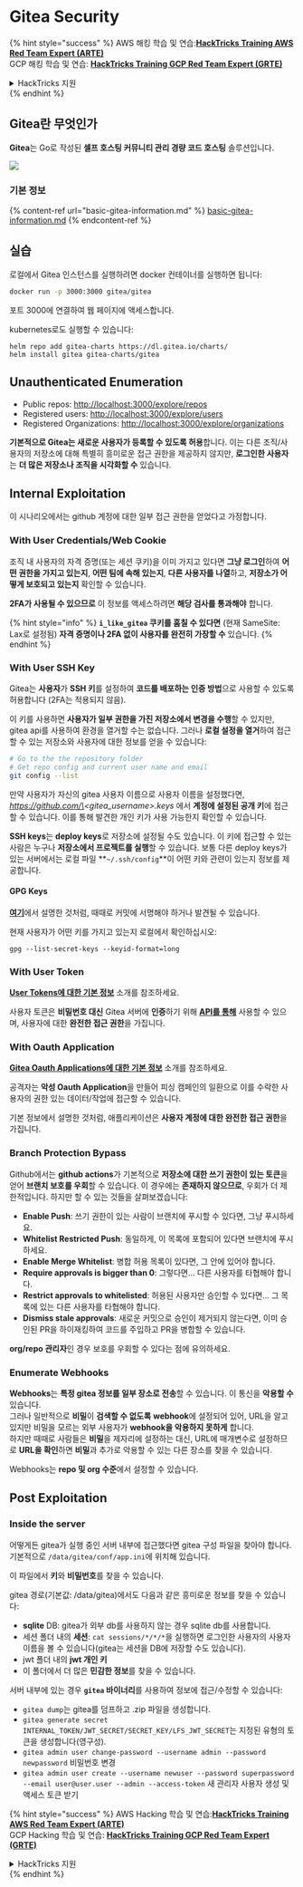 # Gitea Security

{% hint style="success" %}
AWS 해킹 학습 및 연습:<img src="/.gitbook/assets/image.png" alt="" data-size="line">[**HackTricks Training AWS Red Team Expert (ARTE)**](https://training.hacktricks.xyz/courses/arte)<img src="/.gitbook/assets/image.png" alt="" data-size="line">\
GCP 해킹 학습 및 연습: <img src="/.gitbook/assets/image (2).png" alt="" data-size="line">[**HackTricks Training GCP Red Team Expert (GRTE)**<img src="/.gitbook/assets/image (2).png" alt="" data-size="line">](https://training.hacktricks.xyz/courses/grte)

<details>

<summary>HackTricks 지원</summary>

* [**구독 플랜**](https://github.com/sponsors/carlospolop)을 확인하세요!
* **💬 [**Discord 그룹**](https://discord.gg/hRep4RUj7f) 또는 [**telegram 그룹**](https://t.me/peass)에 가입하거나, **Twitter** 🐦 [**@hacktricks\_live**](https://twitter.com/hacktricks\_live)을 팔로우하세요.**
* **PR을 제출하여** [**HackTricks**](https://github.com/carlospolop/hacktricks) 및 [**HackTricks Cloud**](https://github.com/carlospolop/hacktricks-cloud) github 저장소에 해킹 트릭을 공유하세요.

</details>
{% endhint %}

## Gitea란 무엇인가

**Gitea**는 Go로 작성된 **셀프 호스팅 커뮤니티 관리 경량 코드 호스팅** 솔루션입니다.

![](<../../.gitbook/assets/image (160).png>)

### 기본 정보

{% content-ref url="basic-gitea-information.md" %}
[basic-gitea-information.md](basic-gitea-information.md)
{% endcontent-ref %}

## 실습

로컬에서 Gitea 인스턴스를 실행하려면 docker 컨테이너를 실행하면 됩니다:
```bash
docker run -p 3000:3000 gitea/gitea
```
포트 3000에 연결하여 웹 페이지에 액세스합니다.

kubernetes로도 실행할 수 있습니다:
```
helm repo add gitea-charts https://dl.gitea.io/charts/
helm install gitea gitea-charts/gitea
```
## Unauthenticated Enumeration

* Public repos: [http://localhost:3000/explore/repos](http://localhost:3000/explore/repos)
* Registered users: [http://localhost:3000/explore/users](http://localhost:3000/explore/users)
* Registered Organizations: [http://localhost:3000/explore/organizations](http://localhost:3000/explore/organizations)

**기본적으로 Gitea는 새로운 사용자가 등록할 수 있도록 허용**합니다. 이는 다른 조직/사용자의 저장소에 대해 특별히 흥미로운 접근 권한을 제공하지 않지만, **로그인한 사용자**는 **더 많은 저장소나 조직을 시각화할 수** 있습니다.

## Internal Exploitation

이 시나리오에서는 github 계정에 대한 일부 접근 권한을 얻었다고 가정합니다.

### With User Credentials/Web Cookie

조직 내 사용자의 자격 증명(또는 세션 쿠키)을 이미 가지고 있다면 **그냥 로그인**하여 **어떤 권한을 가지고 있는지**, **어떤 팀에 속해 있는지**, **다른 사용자를 나열**하고, **저장소가 어떻게 보호되고 있는지** 확인할 수 있습니다.

**2FA가 사용될 수 있으므로** 이 정보를 액세스하려면 **해당 검사를 통과해야** 합니다.

{% hint style="info" %}
**`i_like_gitea` 쿠키를 훔칠 수 있다면** (현재 SameSite: Lax로 설정됨) **자격 증명이나 2FA 없이 사용자를 완전히 가장할 수** 있습니다.
{% endhint %}

### With User SSH Key

Gitea는 **사용자**가 **SSH 키**를 설정하여 **코드를 배포하는 인증 방법**으로 사용할 수 있도록 허용합니다 (2FA는 적용되지 않음).

이 키를 사용하면 **사용자가 일부 권한을 가진 저장소에서 변경을 수행**할 수 있지만, gitea api를 사용하여 환경을 열거할 수는 없습니다. 그러나 **로컬 설정을 열거**하여 접근할 수 있는 저장소와 사용자에 대한 정보를 얻을 수 있습니다:
```bash
# Go to the the repository folder
# Get repo config and current user name and email
git config --list
```
만약 사용자가 자신의 gitea 사용자 이름으로 사용자 이름을 설정했다면, _https://github.com/\<gitea\_username>.keys_ 에서 **계정에 설정된 공개 키**에 접근할 수 있습니다. 이를 통해 발견한 개인 키가 사용 가능한지 확인할 수 있습니다.

**SSH keys**는 **deploy keys**로 저장소에 설정될 수도 있습니다. 이 키에 접근할 수 있는 사람은 누구나 **저장소에서 프로젝트를 실행**할 수 있습니다. 보통 다른 deploy keys가 있는 서버에서는 로컬 파일 **`~/.ssh/config`**이 어떤 키와 관련이 있는지 정보를 제공합니다.

#### GPG Keys

[**여기**](https://github.com/carlospolop/hacktricks-cloud/blob/master/pentesting-ci-cd/gitea-security/broken-reference/README.md)에서 설명한 것처럼, 때때로 커밋에 서명해야 하거나 발견될 수 있습니다.

현재 사용자가 어떤 키를 가지고 있는지 로컬에서 확인하십시오:
```shell
gpg --list-secret-keys --keyid-format=long
```
### With User Token

[**User Tokens에 대한 기본 정보**](basic-gitea-information.md#personal-access-tokens) 소개를 참조하세요.

사용자 토큰은 **비밀번호 대신** Gitea 서버에 **인증**하기 위해 [**API를 통해**](https://try.gitea.io/api/swagger#/) 사용할 수 있으며, 사용자에 대한 **완전한 접근 권한**을 가집니다.

### With Oauth Application

[**Gitea Oauth Applications에 대한 기본 정보**](./#with-oauth-application) 소개를 참조하세요.

공격자는 **악성 Oauth Application**을 만들어 피싱 캠페인의 일환으로 이를 수락한 사용자의 권한 있는 데이터/작업에 접근할 수 있습니다.

기본 정보에서 설명한 것처럼, 애플리케이션은 **사용자 계정에 대한 완전한 접근 권한**을 가집니다.

### Branch Protection Bypass

Github에서는 **github actions**가 기본적으로 **저장소에 대한 쓰기 권한이 있는 토큰**을 얻어 **브랜치 보호를 우회**할 수 있습니다. 이 경우에는 **존재하지 않으므로**, 우회가 더 제한적입니다. 하지만 할 수 있는 것들을 살펴보겠습니다:

* **Enable Push**: 쓰기 권한이 있는 사람이 브랜치에 푸시할 수 있다면, 그냥 푸시하세요.
* **Whitelist Restricted Push**: 동일하게, 이 목록에 포함되어 있다면 브랜치에 푸시하세요.
* **Enable Merge Whitelist**: 병합 허용 목록이 있다면, 그 안에 있어야 합니다.
* **Require approvals is bigger than 0**: 그렇다면... 다른 사용자를 타협해야 합니다.
* **Restrict approvals to whitelisted**: 허용된 사용자만 승인할 수 있다면... 그 목록에 있는 다른 사용자를 타협해야 합니다.
* **Dismiss stale approvals**: 새로운 커밋으로 승인이 제거되지 않는다면, 이미 승인된 PR을 하이재킹하여 코드를 주입하고 PR을 병합할 수 있습니다.

**org/repo 관리자**인 경우 보호를 우회할 수 있다는 점에 유의하세요.

### Enumerate Webhooks

**Webhooks**는 **특정 gitea 정보를 일부 장소로 전송**할 수 있습니다. 이 통신을 **악용할 수** 있습니다.\
그러나 일반적으로 **비밀**이 **검색할 수 없도록** **webhook**에 설정되어 있어, URL을 알고 있지만 비밀을 모르는 외부 사용자가 **webhook을 악용하지 못하게** 합니다.\
하지만 때때로 사람들은 **비밀**을 제자리에 설정하는 대신, URL에 매개변수로 설정하므로 **URL을 확인**하면 **비밀**과 추가로 악용할 수 있는 다른 장소를 찾을 수 있습니다.

Webhooks는 **repo 및 org 수준**에서 설정할 수 있습니다.

## Post Exploitation

### Inside the server

어떻게든 gitea가 실행 중인 서버 내부에 접근했다면 gitea 구성 파일을 찾아야 합니다. 기본적으로 `/data/gitea/conf/app.ini`에 위치해 있습니다.

이 파일에서 **키**와 **비밀번호**를 찾을 수 있습니다.

gitea 경로(기본값: /data/gitea)에서도 다음과 같은 흥미로운 정보를 찾을 수 있습니다:

* **sqlite** DB: gitea가 외부 db를 사용하지 않는 경우 sqlite db를 사용합니다.
* 세션 폴더 내의 **세션**: `cat sessions/*/*/*`을 실행하면 로그인한 사용자의 사용자 이름을 볼 수 있습니다(gitea는 세션을 DB에 저장할 수도 있습니다).
* jwt 폴더 내의 **jwt 개인 키**
* 이 폴더에서 더 많은 **민감한 정보**를 찾을 수 있습니다.

서버 내부에 있는 경우 **`gitea` 바이너리**를 사용하여 정보에 접근/수정할 수 있습니다:

* `gitea dump`는 gitea를 덤프하고 .zip 파일을 생성합니다.
* `gitea generate secret INTERNAL_TOKEN/JWT_SECRET/SECRET_KEY/LFS_JWT_SECRET`는 지정된 유형의 토큰을 생성합니다(영구성).
* `gitea admin user change-password --username admin --password newpassword` 비밀번호 변경
* `gitea admin user create --username newuser --password superpassword --email user@user.user --admin --access-token` 새 관리자 사용자 생성 및 액세스 토큰 받기

{% hint style="success" %}
AWS Hacking 학습 및 연습:<img src="/.gitbook/assets/image.png" alt="" data-size="line">[**HackTricks Training AWS Red Team Expert (ARTE)**](https://training.hacktricks.xyz/courses/arte)<img src="/.gitbook/assets/image.png" alt="" data-size="line">\
GCP Hacking 학습 및 연습: <img src="/.gitbook/assets/image (2).png" alt="" data-size="line">[**HackTricks Training GCP Red Team Expert (GRTE)**<img src="/.gitbook/assets/image (2).png" alt="" data-size="line">](https://training.hacktricks.xyz/courses/grte)

<details>

<summary>HackTricks 지원</summary>

* [**구독 계획**](https://github.com/sponsors/carlospolop)을 확인하세요!
* 💬 [**Discord 그룹**](https://discord.gg/hRep4RUj7f) 또는 [**telegram 그룹**](https://t.me/peass)에 가입하거나 **Twitter** 🐦 [**@hacktricks\_live**](https://twitter.com/hacktricks\_live)를 팔로우하세요.
* **PR을 제출하여** [**HackTricks**](https://github.com/carlospolop/hacktricks) 및 [**HackTricks Cloud**](https://github.com/carlospolop/hacktricks-cloud) github 저장소에 해킹 트릭을 공유하세요.

</details>
{% endhint %}
